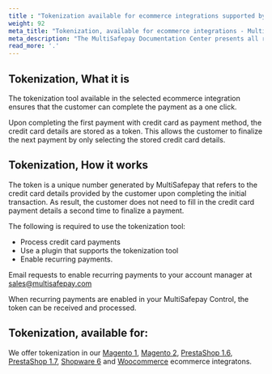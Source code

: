 ```yaml
---
title : "Tokenization available for ecommerce integrations supported by MultiSafepay"
weight: 92
meta_title: "Tokenization, available for ecommerce integrations - MultiSafepay Docs"
meta_description: "The MultiSafepay Documentation Center presents all relevant information about our Plugins and API. You can also find support pages for payment methods, tools and general questions as well as the contact details of our Support and Integration Teams."
read_more: '.'
---
```



## Tokenization, What it is
The tokenization tool available in the selected ecommerce integration ensures that the customer can complete the payment as a one click.

Upon completing the first payment with credit card as payment method, the credit card details are stored as a token. This allows the customer to finalize the next payment by only selecting the stored credit card details.

## Tokenization, How it works
The token is a unique number generated by MultiSafepay that refers to the credit card details provided by the customer upon completing the initial transaction. As result, the customer does not need to fill in the credit card payment details a second time to finalize a payment.

The following is required to use the tokenization tool:

* Process credit card payments
* Use a plugin that supports the tokenization tool
* Enable recurring payments.

Email requests to enable recurring payments to your account manager at <sales@multisafepay.com>

When recurring payments are enabled in your MultiSafepay Control, the token can be received and processed.

## Tokenization, available for:
We offer tokenization in our [Magento 1](/integrations/ecommerce-integrations/magento1), [Magento 2](/integrations/ecommerce-integrations/magento2), [PrestaShop 1.6](/integrations/ecommerce-integrations/prestashop-1-6), [PrestaShop 1.7](/integrations/ecommerce-integrations/prestashop-1-7), [Shopware 6](/integrations/ecommerce-integrations/shopware6) and [Woocommerce](/integrations/ecommerce-integrations/woocommerce/) ecommerce integratons.
